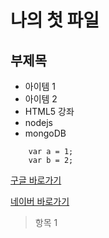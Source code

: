 나의 첫 파일
==================


부제목
-----------


* 아이템 1
* 아이템 2
* HTML5 강좌
* nodejs
* mongoDB

```
	var a = 1;
	var b = 2;
```

[구글 바로가기](http://google.com)

[네이버 바로가기](http://naver.com)

> 항목 1
